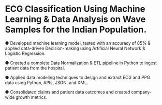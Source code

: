 # ECG Classification Using Machine Learning & Data Analysis on Wave Samples for the Indian Population.
● Developed machine learning model, tested with an accuracy of 85% & applied data-driven Decision-making using 
  Artificial Neural Network & Logistic Regression.
  
● Created a complete Data Normalization & ETL pipeline in Python to ingest patient data from the hospital.

● Applied data modeling techniques to design and extract ECG and PPG data using Python, APIs, JSON, and XML.

● Consolidated claims and patient data outcomes and created company-wide growth metrics.
